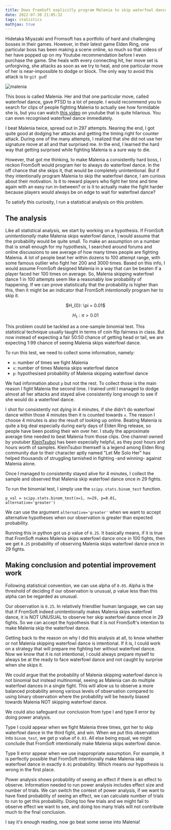 ```yaml
---
title: Does FromSoft explicitly program Malenia to skip waterfowl dance?
date: 2022-07-30 21:05:32
tags: statistics
mathjax: true
---
```


Hidetaka Miyazaki and Fromsoft has a portfolio of hard and challenging bosses in their games. However, in their latest game Elden Ring, one particular boss has been making a scene online, so much so that videos of her have popped up on my Youtube recommendation before I even purchase the game. She heals with every connecting hit, her move set is unforgiving, she attacks as soon as we try to heal, and one particular move of her is near-impossible to dodge or block. The only way to avoid this attack is to `git gud`!

![malenia](https://drive.google.com/uc?export=view&id=1eQ19-fYDcE3c-I8yAIq-miamsUwmN49c)

This boss is called Malenia. Her and that one particular move, called waterfowl dance, gave PTSD to a lot of people. I would recommend you to search for clips of people fighting Malenia to actually see how formidable she is, but you can watch [this video](https://youtu.be/A-1WrCdd6TY?t=285) on youtube that is quite hilarious. You can even recognised waterfowl dance immediately.

I beat Malenia twice, spread out in 297 attempts. Nearing the end, I got quite good at dodging her attacks and getting the timing right for counter attack. During one of the many attempts, I realized that she did not use her signature move at all and that surprised me. In the end, I learned the hard way that getting surprised while fighting Malenia is a sure way to die.

However, that got me thinking, to make Malenia a consistently hard boss, I reckon FromSoft would program her to always do waterfowl dance. In the off chance that she skips it, that would be completely unintentional. But if they intentionally program Malenia to skip the waterfowl dance, I am curious about their motivation. Is it to reward players who fight her time and time again with an easy run in-between? or is it to actually make the fight harder because players would always be on edge to wait for waterfowl dance?

To satisfy this curiosity, I run a statistical analysis on this problem.

<!-- more -->

## The analysis

Like all statistical analysis, we start by working on a hypothesis. If FromSoft _*unintentionally*_ make Malenia skips waterfowl dance, I would assume that the probability would be quite small. To make an assumption on a number that is small enough for my hypothesis, I searched around forums and online discussions to see average of how many times people are fighting Malenia. A lot of people beat her within dozens to 100 attempt range, with some famous outlier who fight her 200 and 3000 times. Based on this info, I would assume FromSoft designed Malenia in a way that can be beaten if a player faced her 100 times on average. So, Malenia skipping waterfowl dance 1 in 100 attempts seem like a reasonably low probability of happening. If we can prove statistically that the probability is higher than this, then it might be an indicator that FromSoft _*intentionally*_ program her to skip it.

<div style="text-align: center;">
$H_{0}: \pi = 0.01$

$H_{1}: \pi > 0.01$
</div>

This problem could be tackled as a one-sample binomial test. This statistical technique usually taught in terms of coin flip fairness in class. But now instead of expecting a fair 50:50 chance of getting head or tail, we are expecting 1:99 chance of seeing Malenia skips waterfowl dance.

To run this test, we need to collect some information, namely:

* `n`: number of times we fight Malenia
* `x`: number of times Malenia skips waterfowl dance
* `p`: hypothesised probability of Malenia skipping waterfowl dance

We had information about `p` but not the rest. To collect those is the main reason I fight Malenia the second time. I trained until I managed to dodge almost all her attacks and stayed alive consistently long enough to see if she would do a waterfowl dance.

I shot for consistently not dying in 4 minutes, if she didn't do waterfowl dance within those 4 minutes then it is counted towards `x`. The reason I choose 4 minutes is also the result of looking up online. Beating Malenia is quite a big deal especially during early days of Elden Ring release, so people have been posting their win over her. I study the approximate average time needed to beat Malenia from those clips. One channel owned by youtuber [KleinTsuboi](https://www.youtube.com/channel/UCDUpJh1Ek3plo34sGriwe-w) has been especially helpful, as they post hours and hours worth of samples. KleinTsuboi themself is a legend among Elden Ring community due to their character aptly named "Let Me Solo Her" has helped thousands of struggling tarnished in fighting -and winning- against Malenia alone.  

Once I managed to consistently stayed alive for 4 minutes, I collect the sample and observed that Malenia skip waterfowl dance once in 29 fights.

To run the binomial test, I simply use the `scipy.stats.binom_test` function.

```
p_val = scipy.stats.binom_test(x=1, n=29, p=0.01, alternative='greater')
```

We can use the argument `alternative='greater'` when we want to accept alternative hypotheses when our observation is greater than expected probability.

Running this in python got us p value of `0.25`. It basically means, if it is true that FromSoft makes Malenia skips waterfowl dance once in 100 fights, then we get `0.25` probability of observing Malenia skips waterfowl dance once in 29 fights.

## Making conclusion and potential improvement work

Following statistical convention, we can use alpha of `0.05`. Alpha is the threshold of deciding if our observation is unusual, p value less than this alpha can be regarded as unusual.

Our observation is `0.25`. In relatively friendlier human language, we can say that if FromSoft indeed unintentionally makes Malenia skips waterfowl dance, it is NOT UNUSUAL to observe her skip waterfowl dance once in 29 fights. So we can accept the hypothesis that it is not FromSoft's intention to make Malenia skip the waterfowl dance.

Getting back to the reason on why I did this analysis at all, to know whether or not Malenia skipping waterfowl dance is intentional. If it is, I could work on a strategy that will prepare me fighting her without waterfowl dance. Now we know that it is not intentional, I could always prepare myself to always be at the ready to face waterfowl dance and not caught by surprise when she skips it.

We could argue that the probability of Malenia skipping waterfowl dance is not binomial but instead multinomial, seeing as Malenia can do multiple waterfowl dances in a single fight. This will allow us to observe a more balanced probability among various levels of observation compared to using binary observation where the probability will be heavily biased towards Malenia NOT skipping waterfowl dance. 

We could also safeguard our conclusion from type I and type II error by doing power analysis.

Type I could appear when we fight Malenia three times, got her to skip waterfowl dance in the third fight, and win. When we put this observation into `binom_test`, we get p value of `0.03`. All else being equal, we might conclude that FromSoft intentionally make Malenia skips waterfowl dance.

Type II error appear when we use inappropriate assumption. For example, it is perfectly possible that FromSoft intentionally make Malenia skip waterfowl dance in exactly `0.01` probability. Which means our hypothesis is wrong in the first place.

Power analysis shows probability of seeing an effect if there is an effect to observe. Information needed to run power analysis includes effect size and number of trials. We can switch the context of power analysis, if we want to have fixed probability of seeing an effect, we can calculate number of trials to run to get this probability. Doing too few trials and we might fail to observe effect we want to see, and doing too many trials will not contribute much to the final conclusion. 

I say it's enough reading, now go beat some sense into Malenia!
